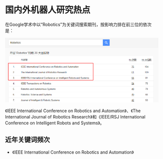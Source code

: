 # 国内外机器人研究热点

在Google学术中以“Robotics”为关键词搜索期刊，按影响力排在前三位的依次是：

<div align="center">
	
![title](https://raw.githubusercontent.com/XQLong/Logging/master/img/2019/07/12/1562929218265-1562929218270.png)

</div>

《IEEE International Conference on Robotics and Automation》、《The International Journal of Robotics Research》和《IEEE/RSJ International Conference on Intelligent Robots and Systems》。

## 近年关键词频次

- 《IEEE International Conference on Robotics and Automation》